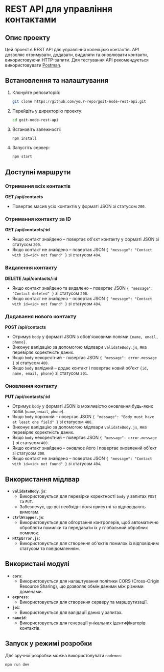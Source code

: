 # REST API для управління контактами

## Опис проекту

Цей проект є REST API для управління колекцією контактів. API дозволяє отримувати, додавати, видаляти та оновлювати контакти, використовуючи HTTP-запити. Для тестування API рекомендується використовувати [Postman](https://www.getpostman.com/).

## Встановлення та налаштування

1. Клонуйте репозиторій:
    ```sh
    git clone https://github.com/your-repo/goit-node-rest-api.git
    ```
2. Перейдіть у директорію проекту:
    ```sh
    cd goit-node-rest-api
    ```
3. Встановіть залежності:
    ```sh
    npm install
    ```
4. Запустіть сервер:
    ```sh
    npm start
    ```

## Доступні маршрути

### Отримання всіх контактів

**GET /api/contacts**

-   Повертає масив усіх контактів у форматі JSON зі статусом `200`.

### Отримання контакту за ID

**GET /api/contacts/:id**

-   Якщо контакт знайдено – повертає об'єкт контакту у форматі JSON зі статусом `200`.
-   Якщо контакт не знайдено – повертає JSON `{ "message": "Contact with id=<id> not found" }` зі статусом `404`.

### Видалення контакту

**DELETE /api/contacts/:id**

-   Якщо контакт знайдено та видалено – повертає JSON `{ "message": "Contact deleted" }` зі статусом `200`.
-   Якщо контакт не знайдено – повертає JSON `{ "message": "Contact with id=<id> not found" }` зі статусом `404`.

### Додавання нового контакту

**POST /api/contacts**

-   Отримує `body` у форматі JSON з обов'язковими полями `{name, email, phone}`.
-   Виконує валідацію за допомогою мідлвари `validateBody.js`, яка перевіряє коректність даних.
-   Якщо `body` некоректний – повертає JSON `{ "message": error.message }` зі статусом `400`.
-   Якщо `body` валідний – додає контакт і повертає новий об'єкт `{id, name, email, phone}` зі статусом `201`.

### Оновлення контакту

**PUT /api/contacts/:id**

-   Отримує `body` у форматі JSON із можливістю оновлення будь-яких полів (`name`, `email`, `phone`).
-   Якщо `body` порожній – повертає JSON `{ "message": "Body must have at least one field" }` зі статусом `400`.
-   Виконує валідацію за допомогою мідлвари `validateBody.js`, яка перевіряє коректність даних.
-   Якщо `body` некоректний – повертає JSON `{ "message": error.message }` зі статусом `400`.
-   Якщо контакт знайдено – оновлює його і повертає оновлений об'єкт зі статусом `200`.
-   Якщо контакт не знайдено – повертає JSON `{ "message": "Contact with id=<id> not found" }` зі статусом `404`.

## Використання мідлвар

-   **`validateBody.js`**:
    -   Використовується для перевірки коректності `body` у запитах `POST` та `PUT`.
    -   Забезпечує, що всі необхідні поля присутні та відповідають вимогам.
-   **`ctrlWrapper.js`**:
    -   Використовується для обгортання контролерів, щоб автоматично обробляти помилки та передавати їх у глобальний обробник помилок.
-   **`HttpError.js`**:
    -   Використовується для створення об'єктів помилок із відповідним статусом та повідомленням.

## Використані модулі

-   **`cors`**:
    -   Використовується для налаштування політики CORS (Cross-Origin Resource Sharing), що дозволяє обмін даними між різними доменами.
-   **`express`**:
    -   Використовується для створення серверу та маршрутизації.
-   **`joi`**:
    -   Використовується для валідації даних у запитах.
-   **`nanoid`**:
    -   Використовується для генерації унікальних ідентифікаторів контактів.

## Запуск у режимі розробки

Для зручної розробки можна використовувати `nodemon`:

```sh
npm run dev
```
